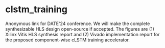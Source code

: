 # clstm_training
Anonymous link for DATE'24 conference. We will make the complete synthesizable HLS design open-source if accepted. 
The figures are (1) Xilinx Vitis HLS synthesis report and (2) Vivado implementation report for the proposed component-wise cLSTM training accelerator.
